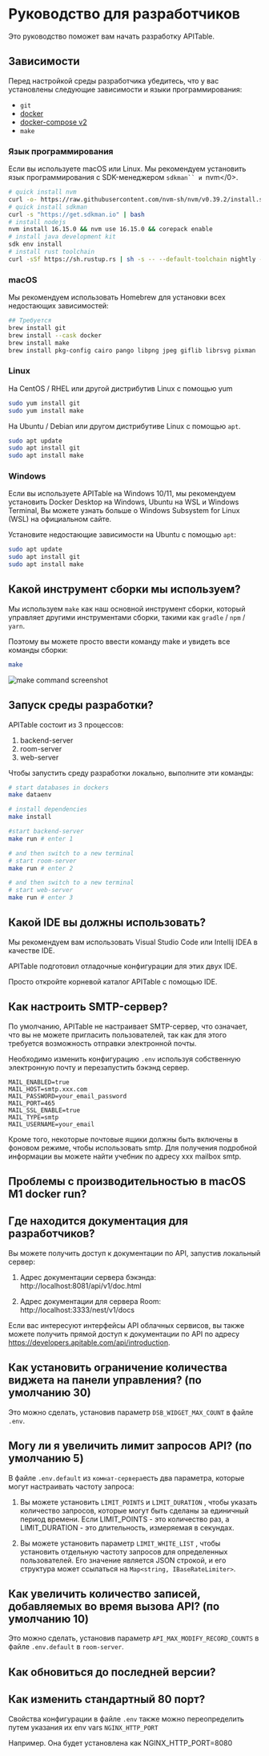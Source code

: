 # Руководство для разработчиков

Это руководство поможет вам начать разработку APITable.

## Зависимости

Перед настройкой среды разработчика убедитесь, что у вас установлены следующие зависимости и языки программирования:

- `git`
- [docker](https://docs.docker.com/engine/install/)
- [docker-compose v2](https://docs.docker.com/engine/install/)
- `make`


### Язык программирования

Если вы используете macOS или Linux. Мы рекомендуем установить язык программирования с SDK-менеджером `sdkman`` и `nvm</0>.

```bash
# quick install nvm
curl -o- https://raw.githubusercontent.com/nvm-sh/nvm/v0.39.2/install.sh | bash
# quick install sdkman
curl -s "https://get.sdkman.io" | bash
# install nodejs 
nvm install 16.15.0 && nvm use 16.15.0 && corepack enable
# install java development kit
sdk env install
# install rust toolchain
curl -sSf https://sh.rustup.rs | sh -s -- --default-toolchain nightly --profile minimal -y && source "$HOME/.cargo/env"
```

### macOS

Мы рекомендуем использовать Homebrew для установки всех недостающих зависимостей:

```bash
## Требуется
brew install git
brew install --cask docker
brew install make
brew install pkg-config cairo pango libpng jpeg giflib librsvg pixman
```

### Linux

На CentOS / RHEL или другой дистрибутив Linux с помощью yum

```bash
sudo yum install git
sudo yum install make
```

На Ubuntu / Debian или другом дистрибутиве Linux с помощью  `apt`.

```bash
sudo apt update
sudo apt install git
sudo apt install make
```


### Windows

Если вы используете APITable на Windows 10/11, мы рекомендуем установить Docker Desktop на Windows, Ubuntu на WSL и Windows Terminal, Вы можете узнать больше о Windows Subsystem for Linux (WSL) на официальном сайте.

Установите недостающие зависимости на Ubuntu с помощью `apt`:

```bash
sudo apt update
sudo apt install git
sudo apt install make
```


## Какой инструмент сборки мы используем?

Мы используем `make` как наш основной инструмент сборки, который управляет другими инструментами сборки, такими как `gradle` / `npm` / `yarn`.

Поэтому вы можете просто ввести команду make и увидеть все команды сборки:

```bash
make
```

![make command screenshot](../static/make.png)



## Запуск среды разработки?

APITable состоит из 3 процессов:

1. backend-server
2. room-server
3. web-server

Чтобы запустить среду разработки локально, выполните эти команды:

```bash
# start databases in dockers
make dataenv 

# install dependencies
make install 

#start backend-server
make run # enter 1  

# and then switch to a new terminal
# start room-server
make run # enter 2

# and then switch to a new terminal
# start web-server
make run # enter 3

```




## Какой IDE вы должны использовать?

Мы рекомендуем вам использовать Visual Studio Code или Intellij IDEA в качестве IDE.

APITable подготовил отладочные конфигурации для этих двух IDE.

Просто откройте корневой каталог APITable с помощью IDE.



## Как настроить SMTP-сервер?

По умолчанию, APITable не настраивает SMTP-сервер, что означает, что вы не можете пригласить пользователей, так как для этого требуется возможность отправки электронной почты.

Необходимо изменить конфигурацию `.env` используя собственную электронную почту и перезапустить бэкэнд сервер.

```
MAIL_ENABLED=true
MAIL_HOST=smtp.xxx.com
MAIL_PASSWORD=your_email_password
MAIL_PORT=465
MAIL_SSL_ENABLE=true
MAIL_TYPE=smtp
MAIL_USERNAME=your_email
```

Кроме того, некоторые почтовые ящики должны быть включены в фоновом режиме, чтобы использовать smtp. Для получения подробной информации вы можете найти учебник по адресу xxx mailbox smtp.


## Проблемы с производительностью в macOS M1 docker run?

## Где находится документация для разработчиков?

Вы можете получить доступ к документации по API, запустив локальный сервер:

1. Адрес документации сервера бэкэнда: http://localhost:8081/api/v1/doc.html

2. Адрес документации для сервера Room: http://localhost:3333/nest/v1/docs

Если вас интересуют интерфейсы API облачных сервисов, вы также можете получить прямой доступ к документации по API по адресу https://developers.apitable.com/api/introduction.

## Как установить ограничение количества виджета на панели управления? (по умолчанию 30)

Это можно сделать, установив параметр `DSB_WIDGET_MAX_COUNT` в файле `.env`.

## Могу ли я увеличить лимит запросов API? (по умолчанию 5)

В файле `.env.default` из `комнат-сервера`есть два параметра, которые могут настраивать частоту запроса:

1. Вы можете установить `LIMIT_POINTS` и `LIMIT_DURATION` , чтобы указать количество запросов, которые могут быть сделаны за единичный период времени. Если LIMIT_POINTS - это количество раз, а LIMIT_DURATION - это длительность, измеряемая в секундах.

2. Вы можете установить параметр `LIMIT_WHITE_LIST` , чтобы установить отдельную частоту запросов для определенных пользователей. Его значение является JSON строкой, и его структура может ссылаться на `Map<string, IBaseRateLimiter>`.

## Как увеличить количество записей, добавляемых во время вызова API? (по умолчанию 10)

Это можно сделать, установив параметр `API_MAX_MODIFY_RECORD_COUNTS` в файле `.env.default` в `room-server`.


## Как обновиться до последней версии?


## Как изменить стандартный 80 порт?
Свойства конфигурации в файле `.env` также можно переопределить путем указания их env vars `NGINX_HTTP_PORT`

Например. Она будет установлена как NGINX_HTTP_PORT=8080